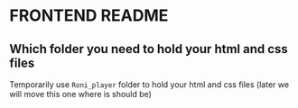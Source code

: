 # FRONTEND README
## Which folder you need to hold your html and css files
Temporarily use `Roni_player` folder to hold your html and css files (later we will move this one where is should be)